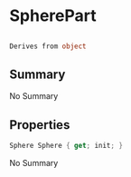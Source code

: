 # SpherePart

## 
```c#
Derives from object
```

## Summary

No Summary
## Properties

```c#
Sphere Sphere { get; init; } 
```
No Summary
